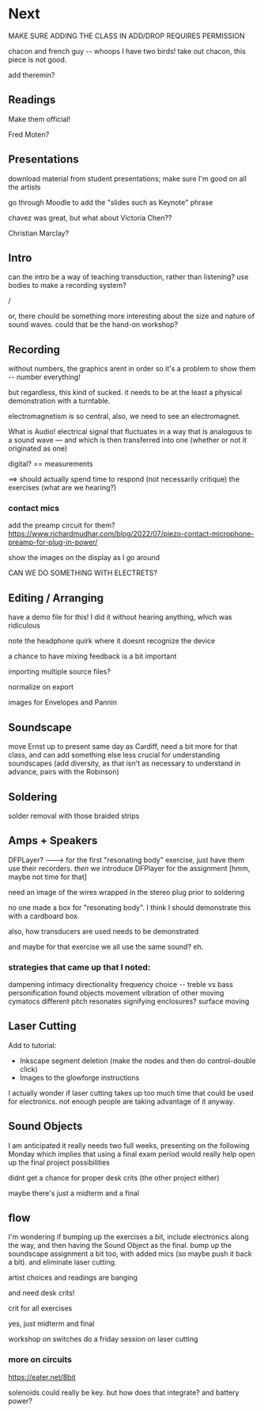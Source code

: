 # Next

MAKE SURE ADDING THE CLASS IN ADD/DROP REQUIRES PERMISSION


chacon and french guy -- whoops I have two birds! take out chacon, this piece is not good.

add theremin?


## Readings

Make them official!

Fred Moten?

## Presentations

download material from student presentations; make sure I'm good on all the artists

go through Moodle to add the "slides such as Keynote" phrase


chavez was great, but what about Victoria Chen??

Christian Marclay? 


## Intro

can the intro be a way of teaching transduction, rather than listening? use bodies to make a recording system?

/

or, there chould be something more interesting about the size and nature of sound waves. could that be the hand-on workshop?



## Recording

without numbers, the graphics arent in order so it's a problem to show them -- number everything!

but regardless, this kind of sucked. it needs to be at the least a physical demonstration with a turntable. 

electromagnetism is so central, also, we need to see an electromagnet.

What is Audio! electrical signal that fluctuates in a way that is analogous to a sound wave — and which is then transferred into one (whether or not it originated as one)

digital? == measurements


==> should actually spend time to respond (not necessarily critique) the exercises (what are we hearing?)


### contact mics


add the preamp circuit for them?
https://www.richardmudhar.com/blog/2022/07/piezo-contact-microphone-preamp-for-plug-in-power/

show the images on the display as I go around

CAN WE DO SOMETHING WITH ELECTRETS?



## Editing / Arranging

have a demo file for this! I did it without hearing anything, which was ridiculous

note the headphone quirk where it doesnt recognize the device

a chance to have mixing feedback is a bit important

importing multiple source files?

normalize on export

images for Envelopes and Pannin


## Soundscape

move Ernst up to present same day as Cardiff, need a bit more for that class, and can add something else less crucial for understanding soundscapes (add diversity, as that isn't as necessary to understand in advance, pairs with the Robinson)


## Soldering

solder removal with those braided strips


## Amps + Speakers

DFPLayer? ---> for the first "resonating body" exercise, just have them use their recorders. _then_ we introduce DFPlayer for the assignment [hmm, maybe not time for that]

need an image of the wires wrapped in the stereo plug prior to soldering

no one made a box for "resonating body". I think I should demonstrate this with a cardboard box.

also, how transducers are used needs to be demonstrated

and maybe for that exercise we all use the same sound? eh.


### strategies that came up that I noted:
dampening
intimacy
directionality
frequency choice -- treble vs bass
personification
found objects 
movement
vibration of other moving
cymatocs 
different pitch resonates
signifying 
enclosures?
surface moving


## Laser Cutting

Add to tutorial:
- Inkscape segment deletion (make the nodes and then do control-double click)
- Images to the glowforge instructions

I actually wonder if laser cutting takes up too much time that could be used for electronics. not enough people are taking advantage of it anyway.


## Sound Objects

I am anticipated it really needs two full weeks, presenting on the following Monday
which implies that using a final exam period would really help open up the final project possibilities

didnt get a chance for proper desk crits (the other project either)


maybe there's just a midterm and a final



## flow

I'm wondering if bumping up the exercises a bit, include electronics along the way, and then having the Sound Object as the final. bump up the soundscape assignment a bit too, with added mics (so maybe push it back a bit). and eliminate laser cutting.

artist choices and readings are banging


and need desk crits!

crit for all exercises

yes, just midterm and final

workshop on switches
do a friday session on laser cutting



### more on circuits

https://eater.net/8bit

solenoids could really be key. but how does that integrate? and battery power?






